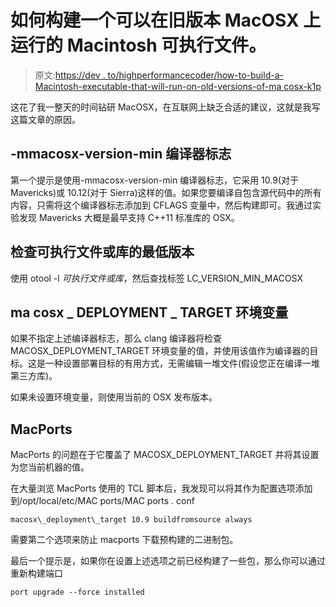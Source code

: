 # 如何构建一个可以在旧版本 MacOSX 上运行的 Macintosh 可执行文件。

> 原文:[https://dev . to/highperformancecoder/how-to-build-a-Macintosh-executable-that-will-run-on-old-versions-of-ma cosx-k1p](https://dev.to/highperformancecoder/how-to-build-a-macintosh-executable-that-will-run-on-older-versions-of-macosx-k1p)

这花了我一整天的时间钻研 MacOSX，在互联网上缺乏合适的建议，这就是我写这篇文章的原因。

## [](#mmacosxversionmin-compiler-flag)-mmacosx-version-min 编译器标志

第一个提示是使用-mmacosx-version-min 编译器标志，它采用 10.9(对于 Mavericks)或 10.12(对于 Sierra)这样的值。如果您要编译自包含源代码中的所有内容，只需将这个编译器标志添加到 CFLAGS 变量中，然后构建即可。我通过实验发现 Mavericks 大概是最早支持 C++11 标准库的 OSX。

## [](#checking-the-minimum-version-of-an-executable-or-library)检查可执行文件或库的最低版本

使用 otool -l *可执行文件或库*，然后查找标签 LC_VERSION_MIN_MACOSX

## ma cosx _ DEPLOYMENT _ TARGET 环境变量

如果不指定上述编译器标志，那么 clang 编译器将检查 MACOSX_DEPLOYMENT_TARGET 环境变量的值，并使用该值作为编译器的目标。这是一种设置部署目标的有用方式，无需编辑一堆文件(假设您正在编译一堆第三方库)。

如果未设置环境变量，则使用当前的 OSX 发布版本。

## [](#macports)MacPorts

MacPorts 的问题在于它覆盖了 MACOSX_DEPLOYMENT_TARGET 并将其设置为您当前机器的值。

在大量浏览 MacPorts 使用的 TCL 脚本后，我发现可以将其作为配置选项添加到/opt/local/etc/MAC ports/MAC ports . conf

```
macosx\_deployment\_target 10.9 buildfromsource always 
```

需要第二个选项来防止 macports 下载预构建的二进制包。

最后一个提示是，如果你在设置上述选项之前已经构建了一些包，那么你可以通过
重新构建端口

```
port upgrade --force installed 
```